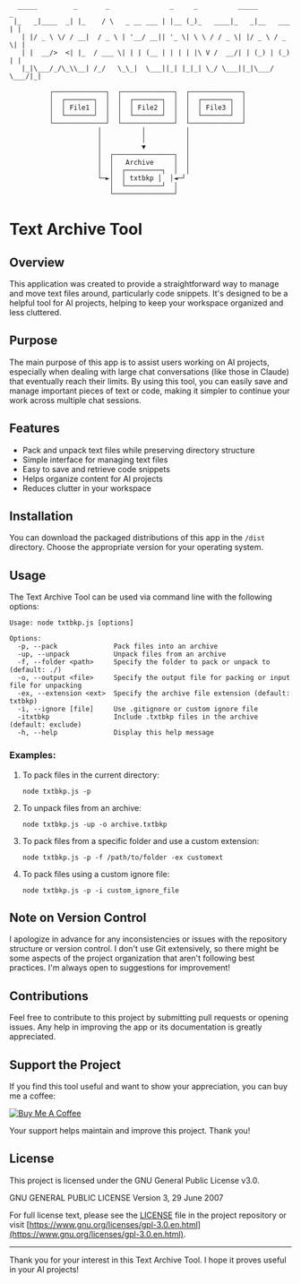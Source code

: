 ```
  _____         _       _               _     _          _____           _ 
 |_   _|____  _| |_    / \   _ __ ___ | |__ (_)_   ____|_   _|__   ___ | |
   | |/ _ \ \/ / __|  / _ \ | '__/ __|| '_ \| \ \ / / _ \| |/ _ \ / _ \| |
   | |  __/>  <| |_  / ___ \| | | (__ | | | | |\ V /  __/| | (_) | (_) | |
   |_|\___/_/\_\\__| /_/   \_\_|  \___||_| |_|_| \_/ \___||_|\___/ \___/|_|
                                                                          
          ┌─────────────┐  ┌─────────────┐  ┌─────────────┐
          │  ┌───────┐  │  │  ┌───────┐  │  │  ┌───────┐  │
          │  │ File1 │  │  │  │ File2 │  │  │  │ File3 │  │
          │  └───────┘  │  │  └───────┘  │  │  └───────┘  │
          └─────────────┘  └─────────────┘  └─────────────┘
                      │          │          │
                      │          │          │
                      │          ▼          │
                      │  ┌───────────────┐  │
                      │  │   Archive     │  │
                      │  │  ┌─────────┐  │  │
                      └─►│  │ txtbkp │  │◄─┘
                         │  └─────────┘  │
                         └───────────────┘
```

# Text Archive Tool

## Overview

This application was created to provide a straightforward way to manage and move text files around, particularly code snippets. It's designed to be a helpful tool for AI projects, helping to keep your workspace organized and less cluttered.

## Purpose

The main purpose of this app is to assist users working on AI projects, especially when dealing with large chat conversations (like those in Claude) that eventually reach their limits. By using this tool, you can easily save and manage important pieces of text or code, making it simpler to continue your work across multiple chat sessions.

## Features

- Pack and unpack text files while preserving directory structure
- Simple interface for managing text files
- Easy to save and retrieve code snippets
- Helps organize content for AI projects
- Reduces clutter in your workspace

## Installation

You can download the packaged distributions of this app in the `/dist` directory. Choose the appropriate version for your operating system.

## Usage

The Text Archive Tool can be used via command line with the following options:

```
Usage: node txtbkp.js [options]

Options:
  -p, --pack              Pack files into an archive
  -up, --unpack           Unpack files from an archive
  -f, --folder <path>     Specify the folder to pack or unpack to (default: ./)
  -o, --output <file>     Specify the output file for packing or input file for unpacking
  -ex, --extension <ext>  Specify the archive file extension (default: txtbkp)
  -i, --ignore [file]     Use .gitignore or custom ignore file
  -itxtbkp                Include .txtbkp files in the archive (default: exclude)
  -h, --help              Display this help message
```

### Examples:

1. To pack files in the current directory:
   ```
   node txtbkp.js -p
   ```

2. To unpack files from an archive:
   ```
   node txtbkp.js -up -o archive.txtbkp
   ```

3. To pack files from a specific folder and use a custom extension:
   ```
   node txtbkp.js -p -f /path/to/folder -ex customext
   ```

4. To pack files using a custom ignore file:
   ```
   node txtbkp.js -p -i custom_ignore_file
   ```

## Note on Version Control

I apologize in advance for any inconsistencies or issues with the repository structure or version control. I don't use Git extensively, so there might be some aspects of the project organization that aren't following best practices. I'm always open to suggestions for improvement!

## Contributions

Feel free to contribute to this project by submitting pull requests or opening issues. Any help in improving the app or its documentation is greatly appreciated.

## Support the Project

If you find this tool useful and want to show your appreciation, you can buy me a coffee:

[![Buy Me A Coffee](https://www.buymeacoffee.com/assets/img/custom_images/orange_img.png)](https://www.buymeacoffee.com/RobertoSalvatierra)

Your support helps maintain and improve this project. Thank you!

## License

This project is licensed under the GNU General Public License v3.0. 

GNU GENERAL PUBLIC LICENSE
Version 3, 29 June 2007

For full license text, please see the [LICENSE](LICENSE) file in the project repository or visit [https://www.gnu.org/licenses/gpl-3.0.en.html](https://www.gnu.org/licenses/gpl-3.0.en.html).

---

Thank you for your interest in this Text Archive Tool. I hope it proves useful in your AI projects!